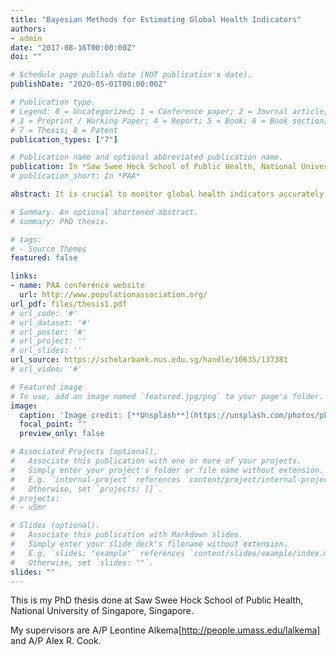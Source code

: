 ```yaml
---
title: "Bayesian Methods for Estimating Global Health Indicators"
authors:
- admin
date: "2017-08-16T00:00:00Z"
doi: ""

# Schedule page publish date (NOT publication's date).
publishDate: "2020-05-01T00:00:00Z"

# Publication type.
# Legend: 0 = Uncategorized; 1 = Conference paper; 2 = Journal article;
# 3 = Preprint / Working Paper; 4 = Report; 5 = Book; 6 = Book section;
# 7 = Thesis; 8 = Patent
publication_types: ["7"]

# Publication name and optional abbreviated publication name.
publication: In *Saw Swee Hock School of Public Health, National University of Singapore*
# publication_short: In *PAA*

abstract: It is crucial to monitor global health indicators accurately in order to optimize resource allocation. This is especially so in developing countries where the improvement of these health indicators are most needed. However, estimating and validating these indicators are fraught with challenges, one of which being the paucity of accurate data. The Bayesian modeling approach implemented in this thesis provides more objective, data-driven insights into estimation of global health indicators. We provide a set of important analyses and fill the previous research void on selected indicators. We take account of the data quality that varies across different sources as well as infer the levels and trends of indicators in countries and periods with limited data by data-rich country-years. The resulting estimates provide new insights into child and maternal mortality and the sex ratio at birth globally. The methods and results can be used by international agencies for policy making.

# Summary. An optional shortened abstract.
# summary: PhD thesis.

# tags:
# - Source Themes
featured: false

links:
- name: PAA conference website
  url: http://www.populationassociation.org/
url_pdf: files/thesis1.pdf
# url_code: '#'
# url_dataset: '#'
# url_poster: '#'
# url_project: ''
# url_slides: ''
url_source: https://scholarbank.nus.edu.sg/handle/10635/137381
# url_video: '#'

# Featured image
# To use, add an image named `featured.jpg/png` to your page's folder. 
image:
  caption: 'Image credit: [**Unsplash**](https://unsplash.com/photos/pLCdAaMFLTE)'
  focal_point: ""
  preview_only: false

# Associated Projects (optional).
#   Associate this publication with one or more of your projects.
#   Simply enter your project's folder or file name without extension.
#   E.g. `internal-project` references `content/project/internal-project/index.md`.
#   Otherwise, set `projects: []`.
# projects:
# - u5mr

# Slides (optional).
#   Associate this publication with Markdown slides.
#   Simply enter your slide deck's filename without extension.
#   E.g. `slides: "example"` references `content/slides/example/index.md`.
#   Otherwise, set `slides: ""`.
slides: ""
---
```


This is my PhD thesis done at Saw Swee Hock School of Public Health, National University of Singapore, Singapore.

My supervisors are A/P Leontine Alkema[http://people.umass.edu/lalkema] and A/P Alex R. Cook.
